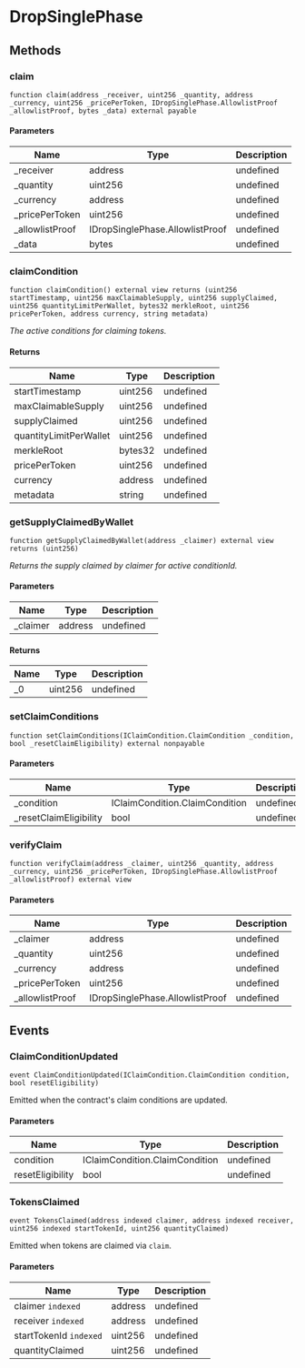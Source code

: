 # DropSinglePhase









## Methods

### claim

```solidity
function claim(address _receiver, uint256 _quantity, address _currency, uint256 _pricePerToken, IDropSinglePhase.AllowlistProof _allowlistProof, bytes _data) external payable
```





#### Parameters

| Name | Type | Description |
|---|---|---|
| _receiver | address | undefined |
| _quantity | uint256 | undefined |
| _currency | address | undefined |
| _pricePerToken | uint256 | undefined |
| _allowlistProof | IDropSinglePhase.AllowlistProof | undefined |
| _data | bytes | undefined |

### claimCondition

```solidity
function claimCondition() external view returns (uint256 startTimestamp, uint256 maxClaimableSupply, uint256 supplyClaimed, uint256 quantityLimitPerWallet, bytes32 merkleRoot, uint256 pricePerToken, address currency, string metadata)
```



*The active conditions for claiming tokens.*


#### Returns

| Name | Type | Description |
|---|---|---|
| startTimestamp | uint256 | undefined |
| maxClaimableSupply | uint256 | undefined |
| supplyClaimed | uint256 | undefined |
| quantityLimitPerWallet | uint256 | undefined |
| merkleRoot | bytes32 | undefined |
| pricePerToken | uint256 | undefined |
| currency | address | undefined |
| metadata | string | undefined |

### getSupplyClaimedByWallet

```solidity
function getSupplyClaimedByWallet(address _claimer) external view returns (uint256)
```



*Returns the supply claimed by claimer for active conditionId.*

#### Parameters

| Name | Type | Description |
|---|---|---|
| _claimer | address | undefined |

#### Returns

| Name | Type | Description |
|---|---|---|
| _0 | uint256 | undefined |

### setClaimConditions

```solidity
function setClaimConditions(IClaimCondition.ClaimCondition _condition, bool _resetClaimEligibility) external nonpayable
```





#### Parameters

| Name | Type | Description |
|---|---|---|
| _condition | IClaimCondition.ClaimCondition | undefined |
| _resetClaimEligibility | bool | undefined |

### verifyClaim

```solidity
function verifyClaim(address _claimer, uint256 _quantity, address _currency, uint256 _pricePerToken, IDropSinglePhase.AllowlistProof _allowlistProof) external view
```





#### Parameters

| Name | Type | Description |
|---|---|---|
| _claimer | address | undefined |
| _quantity | uint256 | undefined |
| _currency | address | undefined |
| _pricePerToken | uint256 | undefined |
| _allowlistProof | IDropSinglePhase.AllowlistProof | undefined |



## Events

### ClaimConditionUpdated

```solidity
event ClaimConditionUpdated(IClaimCondition.ClaimCondition condition, bool resetEligibility)
```

Emitted when the contract&#39;s claim conditions are updated.



#### Parameters

| Name | Type | Description |
|---|---|---|
| condition  | IClaimCondition.ClaimCondition | undefined |
| resetEligibility  | bool | undefined |

### TokensClaimed

```solidity
event TokensClaimed(address indexed claimer, address indexed receiver, uint256 indexed startTokenId, uint256 quantityClaimed)
```

Emitted when tokens are claimed via `claim`.



#### Parameters

| Name | Type | Description |
|---|---|---|
| claimer `indexed` | address | undefined |
| receiver `indexed` | address | undefined |
| startTokenId `indexed` | uint256 | undefined |
| quantityClaimed  | uint256 | undefined |



